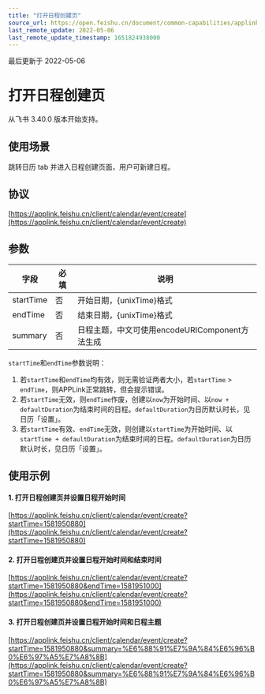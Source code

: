 ```yaml
---
title: "打开日程创建页"
source_url: https://open.feishu.cn/document/common-capabilities/applink-protocol/supported-protocol/open-calender/open-the-schedule-creation-page
last_remote_update: 2022-05-06
last_remote_update_timestamp: 1651824938000
---
```

最后更新于 2022-05-06

# 打开日程创建页 
从飞书 3.40.0 版本开始支持。

## 使用场景
跳转日历 tab 并进入日程创建页面，用户可新建日程。

## 协议
[https://applink.feishu.cn/client/calendar/event/create](https://applink.feishu.cn/client/calendar/event/create)

##  参数
| 字段         | 必填           | 说明        | 
| --------- | --------------- | -------   | 
|startTime|否         |开始日期，{unixTime}格式|
|endTime|否         |结束日期，{unixTime}格式|
|summary|否         |日程主题，中文可使用encodeURIComponent方法生成|
`startTime`和`endTime`参数说明：

1.  若`startTime`和`endTime`均有效，则无需验证两者大小，若`startTime` > `endTime`，则APPLink正常跳转，但会提示错误。
2.  若`startTime`无效，则`endTime`作废，创建以`now`为开始时间、以`now + defaultDuration`为结束时间的日程。`defaultDuration`为日历默认时长，见日历「设置」。
3.  若`startTime`有效、`endTime`无效，则创建以`startTime`为开始时间、以`startTime + defaultDuration`为结束时间的日程。`defaultDuration`为日历默认时长，见日历「设置」。

## 使用示例
#### 1. 打开日程创建页并设置日程开始时间

[https://applink.feishu.cn/client/calendar/event/create?startTime=1581950880](https://applink.feishu.cn/client/calendar/event/create?startTime=1581950880)

#### 2. 打开日程创建页并设置日程开始时间和结束时间

[https://applink.feishu.cn/client/calendar/event/create?startTime=1581950880&endTime=1581951000](https://applink.feishu.cn/client/calendar/event/create?startTime=1581950880&endTime=1581951000)

#### 3. 打开日程创建页并设置日程开始时间和日程主题
[https://applink.feishu.cn/client/calendar/event/create?startTime=1581950880&summary=%E6%88%91%E7%9A%84%E6%96%B0%E6%97%A5%E7%A8%8B](https://applink.feishu.cn/client/calendar/event/create?startTime=1581950880&summary=%E6%88%91%E7%9A%84%E6%96%B0%E6%97%A5%E7%A8%8B)
